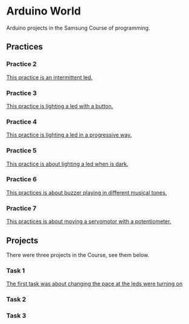# Arduino World
Arduino projects in the Samsung Course of programming.

## Practices

### Practice 2
[This practice is an intermittent led.](./Practice2/)

### Practice 3
[This practice is lighting a led with a button.](./Practice3/)

### Practice 4
[This practice is lighting a led in a progressive way.](./Practice4/)

### Practice 5
[This practice is about lighting a led when is dark.](./Practice5/)

### Practice 6
[This practices is about buzzer playing in different musical tones.](./Practice6/)

### Practice 7
[This practices is about moving a servomotor with a potentiometer.](./Practice7/)

## Projects
There were three projects in the Course, see them below.

### Task 1
[The first task was about changing the pace at the leds were turning on](./Task1/)

### Task 2

### Task 3